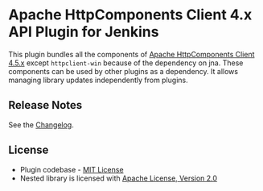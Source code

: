 Apache HttpComponents Client 4.x API Plugin for Jenkins
===

This plugin bundles all the components of [Apache HttpComponents Client 4.5.x](https://hc.apache.org/httpcomponents-client-4.5.x/index.html) except `httpclient-win` because of the dependency on jna.
These components can be used by other plugins as a dependency.
It allows managing library updates independently from plugins.

## Release Notes

See the [Changelog](CHANGELOG.md).

## License

* Plugin codebase - [MIT License](http://opensource.org/licenses/MIT) 
* Nested library is licensed with [Apache License, Version 2.0](http://www.apache.org/licenses/)

